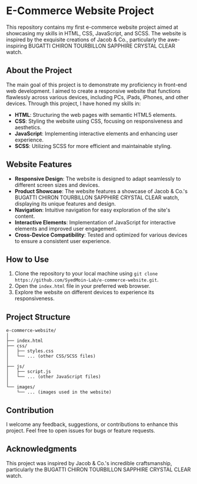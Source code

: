 
# E-Commerce Website Project

This repository contains my first e-commerce website project aimed at showcasing my skills in HTML, CSS, JavaScript, and SCSS. The website is inspired by the exquisite creations of Jacob & Co., particularly the awe-inspiring BUGATTI CHIRON TOURBILLON SAPPHIRE CRYSTAL CLEAR watch.

## About the Project

The main goal of this project is to demonstrate my proficiency in front-end web development. I aimed to create a responsive website that functions flawlessly across various devices, including PCs, iPads, iPhones, and other devices. Through this project, I have honed my skills in:

- **HTML**: Structuring the web pages with semantic HTML5 elements.
- **CSS**: Styling the website using CSS, focusing on responsiveness and aesthetics.
- **JavaScript**: Implementing interactive elements and enhancing user experience.
- **SCSS**: Utilizing SCSS for more efficient and maintainable styling.

## Website Features

- **Responsive Design**: The website is designed to adapt seamlessly to different screen sizes and devices.
- **Product Showcase**: The website features a showcase of Jacob & Co.'s BUGATTI CHIRON TOURBILLON SAPPHIRE CRYSTAL CLEAR watch, displaying its unique features and design.
- **Navigation**: Intuitive navigation for easy exploration of the site's content.
- **Interactive Elements**: Implementation of JavaScript for interactive elements and improved user engagement.
- **Cross-Device Compatibility**: Tested and optimized for various devices to ensure a consistent user experience.

## How to Use

1. Clone the repository to your local machine using `git clone https://github.com/SyedMoin-Lab/e-commerce-website.git`.
2. Open the `index.html` file in your preferred web browser.
3. Explore the website on different devices to experience its responsiveness.

## Project Structure

```
e-commerce-website/
│
├── index.html
├── css/
│   ├── styles.css
│   └── ... (other CSS/SCSS files)
│
├── js/
│   ├── script.js
│   └── ... (other JavaScript files)
│
└── images/
    └── ... (images used in the website)
```

## Contribution

I welcome any feedback, suggestions, or contributions to enhance this project. Feel free to open issues for bugs or feature requests.

## Acknowledgments

This project was inspired by Jacob & Co.'s incredible craftsmanship, particularly the BUGATTI CHIRON TOURBILLON SAPPHIRE CRYSTAL CLEAR watch.
